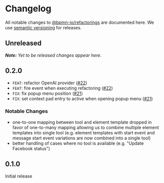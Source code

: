 # Changelog

All notable changes to [@bpmn-io/refactorings](https://github.com/bpmn-io/refactorings) are documented here. We use [semantic versioning](http://semver.org/) for releases.

## Unreleased

___Note:__ Yet to be released changes appear here._

## 0.2.0

* `FEAT`: refactor OpenAI provider ([#22](https://github.com/bpmn-io/refactorings/pull/22))
* `FEAT`: fire event when executing refactoring ([#22](https://github.com/bpmn-io/refactorings/pull/22))
* `FIX`: fix popup menu position ([#21](https://github.com/bpmn-io/refactorings/pull/21))
* `FIX`: set context pad entry to active when opening popup menu ([#21](https://github.com/bpmn-io/refactorings/pull/21))

### Notable Changes

* one-to-one mapping between tool and element template dropped in favor of one-to-many mapping allowing us to combine multiple element templates into single tool (e.g. element templates with start event and message start event variations are now combined into a single tool)
* better handling of cases where no tool is available (e.g. "Update Facebook status")

## 0.1.0

Initial release